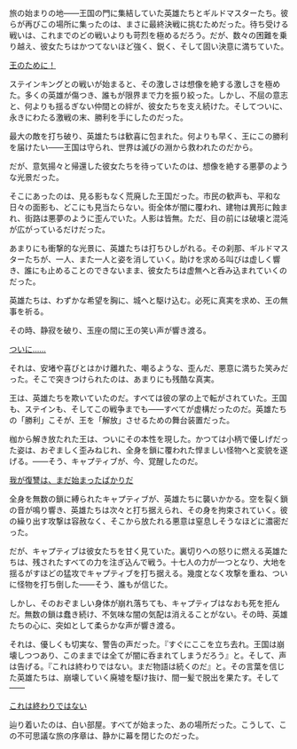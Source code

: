 <!-- title: リベスタルの王 -->
<!-- status: 解放 -->

旅の始まりの地――王国の門に集結していた英雄たちとギルドマスターたち。彼らが再びこの場所に集ったのは、まさに最終決戦に挑むためだった。待ち受ける戦いは、これまでのどの戦いよりも苛烈を極めるだろう。だが、数々の困難を乗り越え、彼女たちはかつてないほど強く、鋭く、そして固い決意に満ちていた。

[王のために！](#embed:https://www.youtube.com/live/_urPfTQnLes?feature=shared&t=16622)

ステインキングとの戦いが始まると、その激しさは想像を絶する激しさを極めた。多くの英雄が傷つき、誰もが限界まで力を振り絞った。しかし、不屈の意志と、何よりも揺るぎない仲間との絆が、彼女たちを支え続けた。そしてついに、永きにわたる激戦の末、勝利を手にしたのだった。

最大の敵を打ち破り、英雄たちは歓喜に包まれた。何よりも早く、王にこの勝利を届けたい――王国は守られ、世界は滅びの淵から救われたのだから。

だが、意気揚々と帰還した彼女たちを待っていたのは、想像を絶する悪夢のような光景だった。

そこにあったのは、見る影もなく荒廃した王国だった。市民の歓声も、平和な日々の面影も、どこにも見当たらない。街全体が闇に覆われ、建物は異形に蝕まれ、街路は悪夢のように歪んでいた。人影は皆無。ただ、目の前には破壊と混沌が広がっているだけだった。

あまりにも衝撃的な光景に、英雄たちは打ちひしがれる。その刹那、ギルドマスターたちが、一人、また一人と姿を消していく。助けを求める叫びは虚しく響き、誰にも止めることのできないまま、彼女たちは虚無へと呑み込まれていくのだった。

英雄たちは、わずかな希望を胸に、城へと駆け込む。必死に真実を求め、王の無事を祈る。

その時、静寂を破り、玉座の間に王の笑い声が響き渡る。

[ついに……](#embed:https://www.youtube.com/live/_urPfTQnLes?feature=shared&t=17220)

それは、安堵や喜びとはかけ離れた、嘲るような、歪んだ、悪意に満ちた笑みだった。そこで突きつけられたのは、あまりにも残酷な真実。

王は、英雄たちを欺いていたのだ。すべては彼の掌の上で転がされていた。王国も、ステインも、そしてこの戦争までも――すべてが虚構だったのだ。英雄たちの「勝利」こそが、王を「解放」させるための舞台装置だった。

枷から解き放たれた王は、ついにその本性を現した。かつては小柄で優しげだった姿は、おぞましく歪みねじれ、全身を鎖に覆われた悍ましい怪物へと変貌を遂げる。――そう、キャプティブが、今、覚醒したのだ。

[我が復讐は、まだ始まったばかりだ](#embed:https://www.youtube.com/live/WvRIdaH107U?feature=shared&t=12263)

全身を無数の鎖に縛られたキャプティブが、英雄たちに襲いかかる。空を裂く鎖の音が鳴り響き、英雄たちは次々と打ち据えられ、その身を拘束されていく。彼の繰り出す攻撃は容赦なく、そこから放たれる悪意は窒息しそうなほどに濃密だった。

だが、キャプティブは彼女たちを甘く見ていた。裏切りへの怒りに燃える英雄たちは、残されたすべての力を注ぎ込んで戦う。十七人の力が一つとなり、大地を揺るがすほどの猛攻でキャプティブを打ち据える。幾度となく攻撃を重ね、ついに怪物を打ち倒した――そう、誰もが信じた。

しかし、そのおぞましい身体が崩れ落ちても、キャプティブはなおも死を拒んだ。無数の鎖は蠢き続け、不気味な闇の気配は消えることがない。その時、英雄たちの心に、突如として柔らかな声が響き渡る。

それは、優しくも切実な、警告の声だった。『すぐにここを立ち去れ。王国は崩壊しつつあり、このままでは全てが闇に呑まれてしまうだろう』と。そして、声は告げる。『これは終わりではない。まだ物語は続くのだ』と。その言葉を信じた英雄たちは、崩壊していく廃墟を駆け抜け、間一髪で脱出を果たす。そして――

[これは終わりではない](#embed:https://www.youtube.com/live/_urPfTQnLes?feature=shared&t=18165)

辿り着いたのは、白い部屋。すべてが始まった、あの場所だった。こうして、この不可思議な旅の序章は、静かに幕を閉じたのだった。